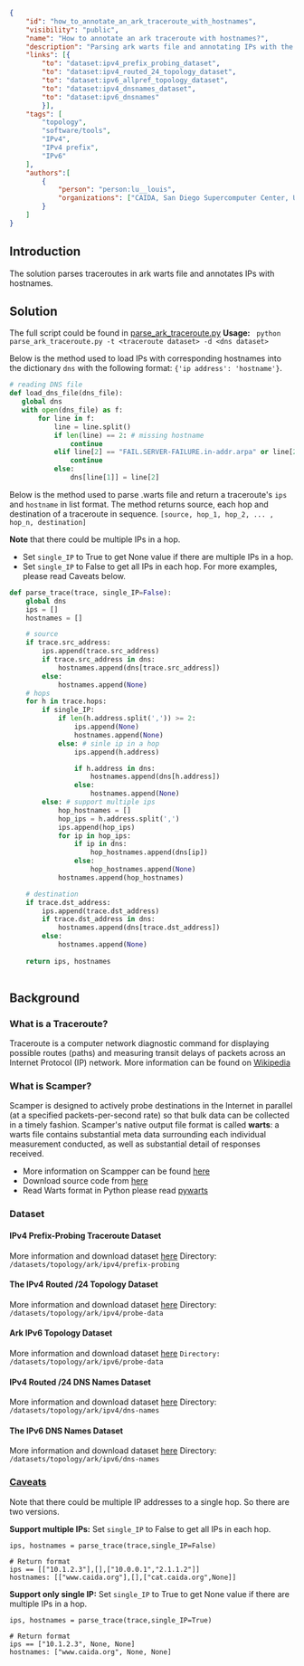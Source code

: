 ~~~json
{
    "id": "how_to_annotate_an_ark_traceroute_with_hostnames",
    "visibility": "public",
    "name": "How to annotate an ark traceroute with hostnames?",
    "description": "Parsing ark warts file and annotating IPs with the hostnames.",
    "links": [{
        "to": "dataset:ipv4_prefix_probing_dataset",
        "to": "dataset:ipv4_routed_24_topology_dataset",
        "to": "dataset:ipv6_allpref_topology_dataset",
        "to": "dataset:ipv4_dnsnames_dataset",
        "to": "dataset:ipv6_dnsnames"
        }],
    "tags": [
        "topology",
        "software/tools",
        "IPv4",
        "IPv4 prefix",
        "IPv6"
    ],
    "authors":[
        {
            "person": "person:lu__louis",
            "organizations": ["CAIDA, San Diego Supercomputer Center, University of California San Diego"]
        }
    ]
}
~~~
## Introduction
The solution parses traceroutes in ark warts file and annotates IPs with hostnames. 

##  Solution
The full script could be found in [parse_ark_traceroute.py](https://github.com/CAIDA/catalog-data/blob/how_to_annotate_an_ark_traceroute_with_hostnames/sources/solution/how_to_annotate_an_ark_traceroute_with_hostnames/parse_ark_traceroute.py) 
**Usage:** ` python parse_ark_traceroute.py -t <traceroute dataset> -d <dns dataset>` 

Below is the method used to load IPs with corresponding hostnames into the dictionary `dns` with the following format:
`{'ip address': 'hostname'}`.
 ~~~python
# reading DNS file
def load_dns_file(dns_file):
    global dns
    with open(dns_file) as f:
        for line in f:
            line = line.split()
            if len(line) == 2: # missing hostname
                continue
            elif line[2] == "FAIL.SERVER-FAILURE.in-addr.arpa" or line[2] == "FAIL.NON-AUTHORITATIVE.in-addr.arpa":
                continue
            else:
                dns[line[1]] = line[2]
~~~

Below is the method used to parse .warts file and return a traceroute's `ips` and `hostname` in list format.  The method returns source, each hop and destination of a traceroute in sequence. 
 `[source, hop_1, hop_2, ... , hop_n, destination]`

**Note** that there could be multiple IPs in a hop. 
- Set `single_IP` to True to get None value if there are multiple IPs in a hop. 
- Set `single_IP` to False to get all IPs in each hop. 
For more examples, please read Caveats below.

~~~python
def parse_trace(trace, single_IP=False):
    global dns
    ips = []
    hostnames = []

    # source
    if trace.src_address:
        ips.append(trace.src_address)
        if trace.src_address in dns:
            hostnames.append(dns[trace.src_address])
        else:
            hostnames.append(None)
    # hops
    for h in trace.hops:
        if single_IP:
            if len(h.address.split(',')) >= 2:
                ips.append(None)
                hostnames.append(None)
            else: # sinle ip in a hop
                ips.append(h.address)

                if h.address in dns:
                    hostnames.append(dns[h.address])
                else:
                    hostnames.append(None)
        else: # support multiple ips
            hop_hostnames = []
            hop_ips = h.address.split(',')
            ips.append(hop_ips)
            for ip in hop_ips:
                if ip in dns:
                    hop_hostnames.append(dns[ip])
                else:
                    hop_hostnames.append(None)
            hostnames.append(hop_hostnames)

    # destination
    if trace.dst_address:
        ips.append(trace.dst_address)
        if trace.dst_address in dns:
            hostnames.append(dns[trace.dst_address])
        else:
            hostnames.append(None)
    
    return ips, hostnames
            
~~~

## Background 

### What is a Traceroute?
Traceroute is a computer network diagnostic command for displaying possible routes (paths) and measuring transit delays of packets across an Internet Protocol (IP) network.
More information can be found on [Wikipedia](https://en.wikipedia.org/wiki/Traceroute)

### What is Scamper?
Scamper is designed to actively probe destinations in the Internet in parallel (at a specified packets-per-second rate) so that bulk data can be collected in a timely fashion. 
Scamper's native output file format is called **warts**: a warts file contains substantial meta data surrounding each individual measurement conducted, as well as substantial detail of responses received. 

- More information on Scampper can be found [here](https://www.caida.org/tools/measurement/scamper/) 
- Download source code from [here](https://www.caida.org/tools/measurement/scamper/code/scamper-cvs-20200717.tar.gz) 
- Read Warts format in Python please read [pywarts](https://github.com/drakkar-lig/scamper-pywarts) 

### Dataset
#### IPv4 Prefix-Probing Traceroute Dataset
More information and download dataset [here](https://www.caida.org/data/active/ipv4_prefix_probing_dataset.xml) 
Directory:` /datasets/topology/ark/ipv4/prefix-probing`

#### The IPv4 Routed /24 Topology Dataset
More information and download dataset [here](https://www.caida.org/data/active/ipv4_routed_24_topology_dataset.xml) 
Directory: `/datasets/topology/ark/ipv4/probe-data`

#### Ark IPv6 Topology Dataset
More information and download dataset [here](https://www.caida.org/data/active/ipv6_allpref_topology_dataset.xml) 
`Directory: /datasets/topology/ark/ipv6/probe-data`

#### IPv4 Routed /24 DNS Names Dataset
More information and download dataset [here](https://www.caida.org/data/active/ipv4_dnsnames_dataset.xml) 
Directory: `/datasets/topology/ark/ipv4/dns-names`

#### The IPv6 DNS Names Dataset
More information and download dataset [here](https://www.caida.org/data/active/ipv6_dnsnames_dataset.xml) 
Directory: `/datasets/topology/ark/ipv6/dns-names`

### <ins> Caveats </ins>
Note that there could be multiple IP addresses to a single hop. So there are two versions. 

**Support multiple IPs:** 
Set `single_IP` to False to get all IPs in each hop. 
~~~    
ips, hostnames = parse_trace(trace,single_IP=False)

# Return format
ips == [["10.1.2.3"],[],["10.0.0.1","2.1.1.2"]]
hostnames: [["www.caida.org"],[],["cat.caida.org",None]]
~~~

**Support only single IP:** 
Set `single_IP` to True to get None value if there are multiple IPs in a hop. 
~~~
ips, hostnames = parse_trace(trace,single_IP=True)

# Return format
ips == ["10.1.2.3", None, None]
hostnames: ["www.caida.org", None, None]
~~~



